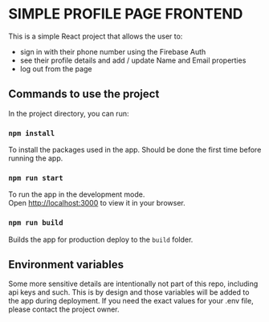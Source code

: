 # SIMPLE PROFILE PAGE FRONTEND

This is a simple React project that allows the user to:

- sign in with their phone number using the Firebase Auth
- see their profile details and add / update Name and Email properties
- log out from the page

## Commands to use the project

In the project directory, you can run:

### `npm install`

To install the packages used in the app. Should be done the first time before running the app.

### `npm run start`

To run the app in the development mode.\
Open [http://localhost:3000](http://localhost:3000) to view it in your browser.

### `npm run build`

Builds the app for production deploy to the `build` folder.

## Environment variables

Some more sensitive details are intentionally not part of this repo, including api keys and such. This is by design and those variables will be added to the app during deployment. If you need the exact values for your .env file, please contact the project owner.
